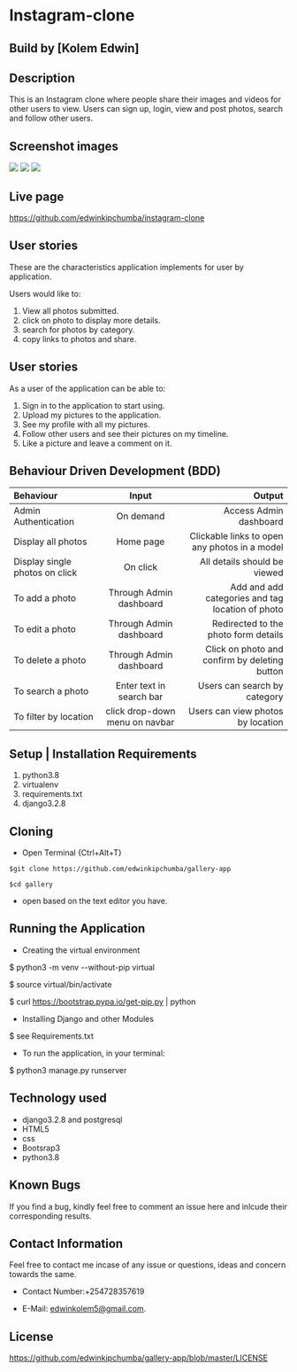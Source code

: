 # Instagram-clone

## Build by [Kolem Edwin]

## Description

This is an Instagram clone where people share their images and videos for other users to view. Users can sign up, login, view and post photos, search and follow other users.

## Screenshot images

<img src="static/../picts/static/img/home1.png">

<img src="static/../picts/static/img/home.png">
<img src="static/../picts/static/img/Screenshot%20from%202021-10-10%2022-16-50.png">

## Live page

https://github.com/edwinkipchumba/instagram-clone

## User stories

These are the characteristics application implements for user by application.

Users would like to:

1. View all photos submitted.
2. click on photo to display more details.
3. search for photos by category.
4. copy links to photos and share.

## User  stories

As a user of the application can be able to:

1. Sign in to the application to start using.
2. Upload my pictures to the application.
3. See my profile with all my pictures.
4. Follow other users and see their pictures on my timeline.
5. Like a picture and leave a comment on it.

## Behaviour Driven Development (BDD)

| Behaviour | Input | Output |
| :-----------------| :-----------------: | ------------------: |
| Admin Authentication | On demand | Access Admin dashboard |
| Display all photos | Home page | Clickable links to open any photos in a model |
| Display single photos on click | On click | All details should be viewed |
| To add a photo | Through Admin dashboard | Add and add categories and tag location of photo |
| To edit a photo | Through Admin dashboard | Redirected to the photo form details |
| To delete a photo | Through Admin dashboard | Click on photo and confirm by deleting button |
| To search a photo | Enter text in search bar | Users can search by category |
| To filter by location | click drop-down menu on navbar | Users can view photos by location |

## Setup | Installation Requirements

1. python3.8
2. virtualenv
3. requirements.txt
4. django3.2.8

## Cloning

* Open Terminal {Ctrl+Alt+T}

```
$git clone https://github.com/edwinkipchumba/gallery-app
```
```
$cd gallery
```

* open based on the text editor you have.

## Running the Application

* Creating the virtual environment

 $ python3 -m venv --without-pip virtual

$ source virtual/bin/activate

$ curl https://bootstrap.pypa.io/get-pip.py | python

* Installing Django and other Modules

$ see Requirements.txt

* To run the application, in your terminal:

$ python3 manage.py runserver

## Technology used

* django3.2.8 and postgresql
* HTML5
* css
* Bootsrap3
* python3.8

## Known Bugs

If you find a bug, kindly feel free to comment an issue here and inlcude their corresponding results.

## Contact  Information

 Feel free to contact me incase of any issue or questions, ideas and concern towards the same.

* Contact Number:+254728357619
  
* E-Mail: edwinkolem5@gmail.com.

## License

https://github.com/edwinkipchumba/gallery-app/blob/master/LICENSE